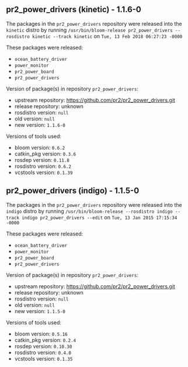 ## pr2_power_drivers (kinetic) - 1.1.6-0

The packages in the `pr2_power_drivers` repository were released into the `kinetic` distro by running `/usr/bin/bloom-release pr2_power_drivers --rosdistro kinetic --track kinetic` on `Tue, 13 Feb 2018 06:27:23 -0000`

These packages were released:
- `ocean_battery_driver`
- `power_monitor`
- `pr2_power_board`
- `pr2_power_drivers`

Version of package(s) in repository `pr2_power_drivers`:

- upstream repository: https://github.com/pr2/pr2_power_drivers.git
- release repository: unknown
- rosdistro version: `null`
- old version: `null`
- new version: `1.1.6-0`

Versions of tools used:

- bloom version: `0.6.2`
- catkin_pkg version: `0.3.6`
- rosdep version: `0.11.8`
- rosdistro version: `0.6.2`
- vcstools version: `0.1.39`


## pr2_power_drivers (indigo) - 1.1.5-0

The packages in the `pr2_power_drivers` repository were released into the `indigo` distro by running `/usr/bin/bloom-release --rosdistro indigo --track indigo pr2_power_drivers --edit` on `Tue, 13 Jan 2015 17:15:34 -0000`

These packages were released:
- `ocean_battery_driver`
- `power_monitor`
- `pr2_power_board`
- `pr2_power_drivers`

Version of package(s) in repository `pr2_power_drivers`:
- upstream repository: https://github.com/pr2/pr2_power_drivers.git
- release repository: unknown
- rosdistro version: `null`
- old version: `null`
- new version: `1.1.5-0`

Versions of tools used:
- bloom version: `0.5.16`
- catkin_pkg version: `0.2.4`
- rosdep version: `0.10.30`
- rosdistro version: `0.4.0`
- vcstools version: `0.1.35`


